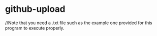 # github-upload
//Note that you need a .txt file such as the example one provided for this program to execute properly.
